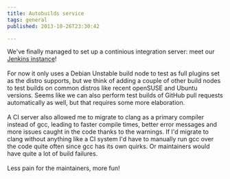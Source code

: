 ```yaml
---
title: Autobuilds service
tags: general
published: 2013-10-26T23:30:42

---
```


We've finally managed to set up a continious integration server: meet
our [Jenkins instance](http://leechcraft.org:8080)!\
\
For now it only uses a Debian Unstable build node to test as full
plugins set as the distro supports, but we think of adding a couple of
other build nodes to test builds on common distros like recent openSUSE
and Ubuntu versions. Seems like we can also perform test builds of
GitHub pull requests automatically as well, but that requires some more
elaboration.\
\
A CI server also allowed me to migrate to clang as a primary compiler
instead of gcc, leading to faster compile times, better error messages
and more issues caught in the code thanks to the warnings. If I'd
migrate to clang without anything like a CI system I'd have to manually
run gcc over the code quite often since gcc has its own quirks. Or
maintainers would have quite a lot of build failures.\
\
Less pain for the maintainers, more fun!